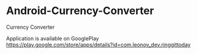 # Android-Currency-Converter
Currency Converter

Application is available on GooglePlay https://play.google.com/store/apps/details?id=com.leonov_dev.ringgittoday
